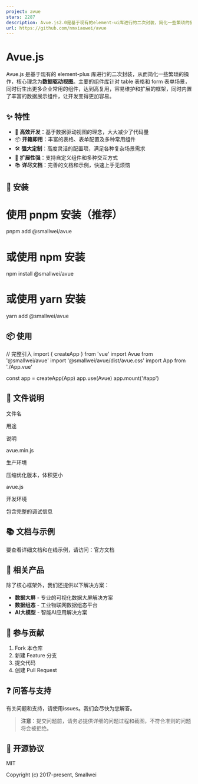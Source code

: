 ```yaml
---
project: avue
stars: 2287
description: Avue.js2.0是基于现有的element-ui库进行的二次封装，简化一些繁琐的操作，核心理念为数据驱动视图,主要的组件库针对table表格和form表单场景，同时衍生出更多企业常用的组件，达到高复用，容易维护和扩展的框架，同时内置了丰富了数据展示组件，让开发变得更加容易
url: https://github.com/nmxiaowei/avue
---
```


Avue.js
=======

Avue.js 是基于现有的 element-plus 库进行的二次封装，从而简化一些繁琐的操作，核心理念为**数据驱动视图**。主要的组件库针对 table 表格和 form 表单场景，同时衍生出更多企业常用的组件，达到高复用，容易维护和扩展的框架，同时内置了丰富的数据展示组件，让开发变得更加容易。

✨ 特性
----

-   🚀 **高效开发**：基于数据驱动视图的理念，大大减少了代码量
-   📦 **开箱即用**：丰富的表格、表单配置及多种常用组件
-   🛠️ **强大定制**：高度灵活的配置项，满足各种复杂场景需求
-   🔌 **扩展性强**：支持自定义组件和多种交互方式
-   📚 **详尽文档**：完善的文档和示例，快速上手无烦恼

🔧 安装
-----

# 使用 pnpm 安装（推荐）
pnpm add @smallwei/avue

# 或使用 npm 安装
npm install @smallwei/avue

# 或使用 yarn 安装
yarn add @smallwei/avue

📦 使用
-----

// 完整引入
import { createApp } from 'vue'
import Avue from '@smallwei/avue'
import '@smallwei/avue/dist/avue.css'
import App from './App.vue'

const app \= createApp(App)
app.use(Avue)
app.mount('#app')

📄 文件说明
-------

文件名

用途

说明

avue.min.js

生产环境

压缩优化版本，体积更小

avue.js

开发环境

包含完整的调试信息

📚 文档与示例
--------

要查看详细文档和在线示例，请访问：官方文档

🌈 相关产品
-------

除了核心框架外，我们还提供以下解决方案：

-   **数据大屏** - 专业的可视化数据大屏解决方案
-   **数据组态** - 工业物联网数据组态平台
-   **AI大模型** - 智能AI应用解决方案

🤝 参与贡献
-------

1.  Fork 本仓库
2.  新建 Feature 分支
3.  提交代码
4.  创建 Pull Request

❓ 问答与支持
-------

有关问题和支持，请使用issues。我们会尽快为您解答。

> **注意**：提交问题前，请务必提供详细的问题过程和截图，不符合准则的问题将会被拒绝。

📄 开源协议
-------

MIT

Copyright (c) 2017-present, Smallwei
